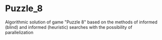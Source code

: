 # Puzzle_8
 Algorithmic solution of game "Puzzle 8" based on the methods of informed (blind) and informed (heuristic) searches with the possibility of parallelization

